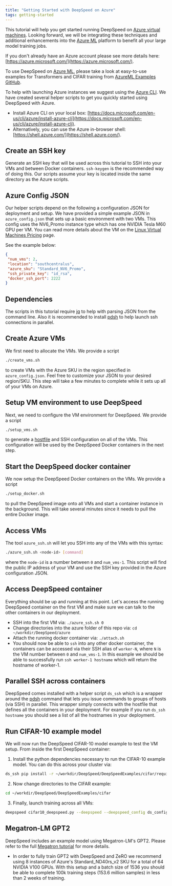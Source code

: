 ```yaml
---
title: "Getting Started with DeepSpeed on Azure"
tags: getting-started
---
```


This tutorial will help you get started running DeepSpeed on [Azure virtual
machines](https://azure.microsoft.com/en-us/services/virtual-machines/).
Looking forward, we will be integrating these techniques and additional enhancements
into the [Azure ML](https://azure.microsoft.com/en-us/services/machine-learning/) platform to
benefit all your large model training jobs.

If you don't already have an Azure account please see more details here: [https://azure.microsoft.com/](https://azure.microsoft.com/).

To use DeepSpeed on [Azure ML](https://azure.microsoft.com/en-us/services/machine-learning/), please take a look at easy-to-use examples for Transformers and CIFAR training from [AzureML Examples GitHub](https://github.com/Azure/azureml-examples/tree/main/python-sdk/workflows/train/deepspeed).

To help with launching Azure instances we suggest using the [Azure
CLI](https://docs.microsoft.com/en-us/cli/azure/?view=azure-cli-latest). We have created
several helper scripts to get you quickly started using DeepSpeed with Azure.
 * Install Azure CLI on your local box: [https://docs.microsoft.com/en-us/cli/azure/install-azure-cli](https://docs.microsoft.com/en-us/cli/azure/install-azure-cli).
 * Alternatively, you can use the Azure in-browser shell: [https://shell.azure.com/](https://shell.azure.com/).

## Create an SSH key
Generate an SSH key that will be used across this tutorial to SSH into your VMs and
between Docker containers. `ssh-keygen` is the recommended way of doing this. Our scripts
assume your key is located inside the same directory as the Azure scripts.

## Azure Config JSON
Our helper scripts depend on the following a configuration JSON for deployment
and setup.  We have provided a simple example JSON in `azure_config.json` that
sets up a basic environment with two VMs. This config uses the NV6_Promo
instance type which has one NVIDIA Tesla M60 GPU per VM. You can read more
details about the VM on the [Linux Virtual Machines
Pricing](https://azure.microsoft.com/en-us/pricing/details/virtual-machines/linux/)
page.

See the example below:
 ```json
{
  "num_vms": 2,
  "location": "southcentralus",
  "azure_sku": "Standard_NV6_Promo",
  "ssh_private_key": "id_rsa",
  "docker_ssh_port": 2222
}
```

## Dependencies
The scripts in this tutorial require [jq](https://stedolan.github.io/jq/) to help with
parsing JSON from the command line. Also it is recommended to install
[pdsh](https://linux.die.net/man/1/pdsh) to help launch ssh connections in parallel.

## Create Azure VMs
We first need to allocate the VMs. We provide a script
```bash
./create_vms.sh
```
to create VMs with the Azure SKU in the region specified in `azure_config.json`. Feel
free to customize your JSON to your desired region/SKU. This step will take a few minutes
to complete while it sets up all of your VMs on Azure.

## Setup VM environment to use DeepSpeed
Next, we need to configure the VM environment for DeepSpeed. We provide a script
```bash
./setup_vms.sh
```
to generate a [hostfile](/getting-started/#resource-configuration-multi-node) and SSH
configuration on all of the VMs. This configuration will be used by the DeepSpeed
Docker containers in the next step.

## Start the DeepSpeed docker container
We now setup the DeepSpeed Docker containers on the VMs. We provide a script
```bash
./setup_docker.sh
```
to pull the DeepSpeed image onto all VMs and start a container instance in the
background. This will take several minutes since it needs to pull the entire Docker
image.

## Access VMs
The tool `azure_ssh.sh` will let you SSH into any of the VMs with this
syntax:
```bash
./azure_ssh.sh <node-id> [command]
```
where the `node-id` is a number between `0` and `num_vms-1`.  This script will find the
public IP address of your VM and use the SSH key provided in the Azure configuration
JSON.

## Access DeepSpeed container
Everything should be up and running at this point. Let's access the running DeepSpeed
container on the first VM and make sure we can talk to the other containers in our deployment.

 * SSH into the first VM via: `./azure_ssh.sh 0`
 * Change directories into the azure folder of this repo via: `cd ~/workdir/DeepSpeed/azure`
 * Attach the running docker container via: `./attach.sh`
 * You should now be able to `ssh` into any other docker container, the containers can be
   accessed via their SSH alias of `worker-N`, where `N` is the VM number between `0`
   and `num_vms-1`. In this example we should be able to successfully run `ssh worker-1
   hostname` which will return the hostname of worker-1.

## Parallel SSH across containers
 DeepSpeed comes installed with a helper script `ds_ssh` which is a wrapper around
 the [pdsh](https://linux.die.net/man/1/pdsh) command that lets you issue commands
 to groups of hosts (via SSH) in parallel. This wrapper simply connects with the
 hostfile that defines all the containers in your deployment. For example if you run
 `ds_ssh hostname` you should see a list of all the hostnames in your deployment.

## Run CIFAR-10 example model
We will now run the DeepSpeed CIFAR-10 model example to test the VM setup. From inside
the first DeepSpeed container:

  1) Install the python dependencies necessary to run the CIFAR-10 example model. You can
  do this across your cluster via:
  ```bash
  ds_ssh pip install -r ~/workdir/DeepSpeed/DeepSpeedExamples/cifar/requirements.txt
  ```

  2) Now change directories to the CIFAR example:
  ```bash
  cd ~/workdir/DeepSpeed/DeepSpeedExamples/cifar
  ```

  3) Finally, launch training across all VMs:
  ```bash
  deepspeed cifar10_deepspeed.py --deepspeed --deepspeed_config ds_config.json
  ```

## Megatron-LM GPT2
DeepSpeed includes an example model using Megatron-LM's GPT2. Please refer to the full
[Megatron tutorial](/tutorials/megatron/) for more details.
 * In order to fully train GPT2 with DeepSpeed and ZeRO we recommend using 8 instances of
   Azure's Standard_ND40rs_v2 SKU for a total of 64 NVIDIA V100 GPUs. With this setup and
   a batch size of 1536 you should be able to complete 100k training steps (153.6 million
   samples) in less than 2 weeks of training.

